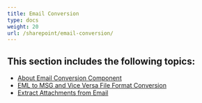 ```yaml
---
title: Email Conversion
type: docs
weight: 20
url: /sharepoint/email-conversion/
---
```



## **This section includes the following topics:** 
- [About Email Conversion Component](/sharepoint/about-email-conversion/)
- [EML to MSG and Vice Versa File Format Conversion](/sharepoint/eml-to-msg-and-msg-to-eml-file-conversion/)
- [Extract Attachments from Email](/sharepoint/extract-attachments-from-email/)

